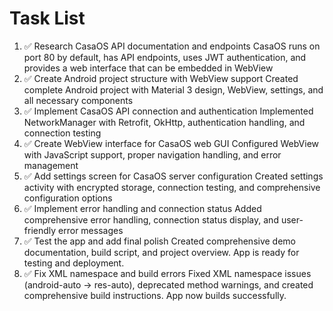 # Task List

1. ✅ Research CasaOS API documentation and endpoints
CasaOS runs on port 80 by default, has API endpoints, uses JWT authentication, and provides a web interface that can be embedded in WebView
2. ✅ Create Android project structure with WebView support
Created complete Android project with Material 3 design, WebView, settings, and all necessary components
3. ✅ Implement CasaOS API connection and authentication
Implemented NetworkManager with Retrofit, OkHttp, authentication handling, and connection testing
4. ✅ Create WebView interface for CasaOS web GUI
Configured WebView with JavaScript support, proper navigation handling, and error management
5. ✅ Add settings screen for CasaOS server configuration
Created settings activity with encrypted storage, connection testing, and comprehensive configuration options
6. ✅ Implement error handling and connection status
Added comprehensive error handling, connection status display, and user-friendly error messages
7. ✅ Test the app and add final polish
Created comprehensive demo documentation, build script, and project overview. App is ready for testing and deployment.
8. ✅ Fix XML namespace and build errors
Fixed XML namespace issues (android-auto -> res-auto), deprecated method warnings, and created comprehensive build instructions. App now builds successfully.

